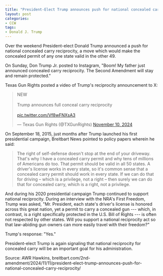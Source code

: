 ```yaml
---
title: "President-Elect Trump announces push for national concealed carry reciprocity"
layout: post
categories:
- CCW
tags: 
- Donald J. Trump
---
```


Over the weekend President-elect Donald Trump announced a push for national concealed carry reciprocity, a move which would make the concealed permit of any one state valid in the other 49.

On Sunday, Don Trump Jr. posted to Instagram, "Boom! My father just announced concealed carry reciprocity. The Second Amendment will stay and remain protected."

Texas Gun Rights posted a video of Trump's reciprocity announcement to X:

<blockquote class="twitter-tweet"><p lang="en" dir="ltr">NEW<br><br>Trump announces full conceal carry reciprocity<br><br> <a href="https://t.co/Vf8wFNXsA3">pic.twitter.com/Vf8wFNXsA3</a></p>&mdash; Texas Gun Rights (@TXGunRights) <a href="https://twitter.com/TXGunRights/status/1855413299292103062?ref_src=twsrc%5Etfw">November 10, 2024</a></blockquote> <script async src="https://platform.twitter.com/widgets.js" charset="utf-8"></script>

On September 18, 2015, just months after Trump launched his first presidential campaign, Breitbart News pointed to policy papers wherein he said:

> The right of self-defense doesn't stop at the end of your driveway. That's why I have a concealed carry permit and why tens of millions of Americans do too. That permit should be valid in all 50 states. A driver's license works in every state, so it's common sense that a concealed carry permit should work in every state. If we can do that for driving – which is a privilege, not a right – then surely we can do that for concealed carry, which is a right, not a privilege.

And during his 2020 presidential campaign Trump continued to support national reciprocity. During an interview with the NRA's First Freedom, Trump was asked, "Mr. President, each state's driver's license is honored across this great nation, yet a permit to carry a concealed gun --- which, in contrast, is a right specifically protected in the U.S. Bill of Rights --- is often not respected by other states. Will you support a national reciprocity act so that law-abiding gun owners can more easily travel with their freedom?"

Trump's response: "Yes."

President-elect Trump is again signaling that national reciprocity for concealed carry will be an important goal for his administration.

Source: AWR Hawkins, breitbart.com/2nd-amendment/2024/11/11/president-elect-trump-announces-push-for-national-concealed-carry-reciprocity/
